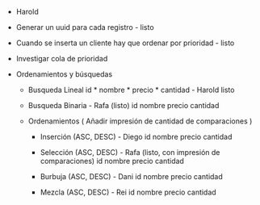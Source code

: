 - Harold
- Generar un uuid para cada registro - listo
- Cuando se inserta un cliente hay que ordenar por prioridad - listo
- Investigar cola de prioridad

- Ordenamientos y búsquedas
    - Busqueda Lineal
        id *
        nombre *
        precio * 
        cantidad - Harold listo

    - Busqueda Binaria - Rafa (listo)
        id 
        nombre 
        precio 
        cantidad 

    - Ordenamientos ( Añadir impresión de cantidad de comparaciones )

        - Inserción (ASC, DESC) - Diego
            id
            nombre
            precio 
            cantidad

        - Selección (ASC, DESC) - Rafa (listo, con impresión de comparaciones)
            id
            nombre
            precio 
            cantidad

        - Burbuja (ASC, DESC) - Dani
            id
            nombre
            precio 
            cantidad

        - Mezcla (ASC, DESC) - Rei
            id
            nombre
            precio 
            cantidad

